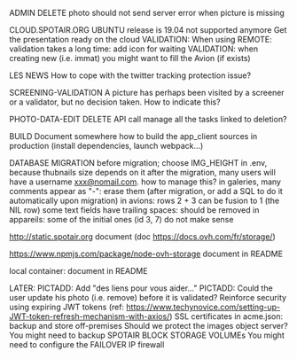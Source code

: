 ADMIN
	DELETE photo should not send server error when picture is missing

CLOUD.SPOTAIR.ORG
	UBUNTU release is 19.04 not supported anymore
	Get the presentation ready on the cloud
	VALIDATION: When using REMOTE: validation takes a long time: add icon for waiting
	VALIDATION: when creating new (i.e. immat) you might want to fill the Avion (if exists)
	
LES NEWS
	How to cope with the twitter tracking protection issue?

SCREENING-VALIDATION
	A picture has perhaps been visited by a screener or a validator, but no decision taken. How to indicate this?

PHOTO-DATA-EDIT
	DELETE API call manage all the tasks linked to deletion?

BUILD
	Document somewhere how to build the app_client sources in production (install dependencies, launch webpack...)


	
DATABASE MIGRATION
	before migration; choose IMG_HEIGHT in .env, because thubnails size depends on it
	after the migration, many users will have a username xxx@nomail.com. how to manage this?
	in galeries, many comments appear as "-": erase them (after migration, or add a SQL to do it automatically upon migration)
	in avions: rows 2 + 3 can be fusion to 1 (the NIL row)
	some text fields have trailing spaces: should be removed
	in appareils: some of the initial ones (id 3, 7) do not make sense
	
http://static.spotair.org
	document
	(doc https://docs.ovh.com/fr/storage/)

https://www.npmjs.com/package/node-ovh-storage
	document in README

local container:
	document in README
	
LATER:
	PICTADD: 	Add "des liens pour vous aider..."
	PICTADD: Could the user update his photo (i.e. remove) before it is validated?
	Reinforce security using expiring JWT tokens (ref: https://www.techynovice.com/setting-up-JWT-token-refresh-mechanism-with-axios/)
	SSL certificates in acme.json: backup and store off-premises
	Should we protect the images object server?
	You might need to backup SPOTAIR BLOCK STORAGE VOLUMEs
	You might need to configure the FAILOVER IP firewall
	


